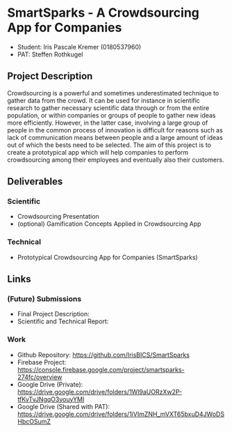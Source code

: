 # SmartSparks - A Crowdsourcing App for Companies

* Student: Iris Pascale Kremer (0180537960)
* PAT: Steffen Rothkugel

## Project Description

Crowdsourcing is a powerful and sometimes underestimated technique to gather data from the crowd. It can be used for instance in scientific research to gather necessary scientific data through or from the entire population, or within companies or groups of people to gather new ideas more efficiently. However, in the latter case, involving a large group of people in the common process of innovation is difficult for reasons such as lack of communication means between people and a large amount of ideas out of which the bests need to be selected. The aim of this project is to create a prototypical app which will help companies to perform crowdsourcing among their employees and eventually also their customers.

## Deliverables

### Scientific

* Crowdsourcing Presentation
* (optional) Gamification Concepts Applied in Crowdsourcing App

### Technical

* Prototypical Crowdsourcing App for Companies (SmartSparks)

## Links

### (Future) Submissions

* Final Project Description: 
* Scientific and Technical Report: 

### Work

* Github Repository: <https://github.com/IrisBICS/SmartSparks>
* Firebase Project: <https://console.firebase.google.com/project/smartsparks-274fc/overview>
* Google Drive (Private): <https://drive.google.com/drive/folders/1Wl9aUORzXw2P-tfKvTvJNgqO3youyYMI>
* Google Drive (Shared with PAT): <https://drive.google.com/drive/folders/1iVImZNH_mVXT65bxuD4JWoDSHbcOSumZ>
